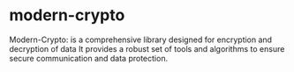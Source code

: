 # modern-crypto
Modern-Crypto: is a comprehensive library designed for encryption and decryption of data It provides a robust set of tools and algorithms to ensure secure communication and data protection.
